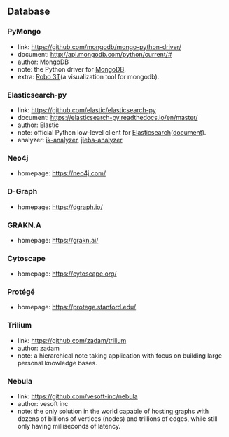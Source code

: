 ## **Database**


### PyMongo
  * link: https://github.com/mongodb/mongo-python-driver/
  * document: http://api.mongodb.com/python/current/#
  * author: MongoDB
  * note: the Python driver for [MongoDB](https://www.mongodb.com/).
  * extra: [Robo 3T](https://robomongo.org/)(a visualization tool for mongodb).

### Elasticsearch-py
  * link: https://github.com/elastic/elasticsearch-py
  * document: https://elasticsearch-py.readthedocs.io/en/master/
  * author: Elastic
  * note: official Python low-level client for [Elasticsearch](https://github.com/elastic/elasticsearch)([document](https://www.elastic.co/guide/index.html)).
  * analyzer: [ik-analyzer](https://github.com/medcl/elasticsearch-analysis-ik), [jieba-analyzer](https://github.com/huaban/elasticsearch-analysis-jieba)
  
### Neo4j
  * homepage: https://neo4j.com/

### D-Graph
  * homepage: https://dgraph.io/
  
### GRAKN.A
  * homepage: https://grakn.ai/
  
### Cytoscape
  * homepage: https://cytoscape.org/
  
### Protégé
  * homepage: https://protege.stanford.edu/

### Trilium
  * link: https://github.com/zadam/trilium
  * author: zadam
  * note: a hierarchical note taking application with focus on building large personal knowledge bases.

### Nebula
  * link: https://github.com/vesoft-inc/nebula
  * author: vesoft inc
  * note: the only solution in the world capable of hosting graphs with dozens of billions of vertices (nodes) and trillions of edges, while still only having milliseconds of latency.
  
